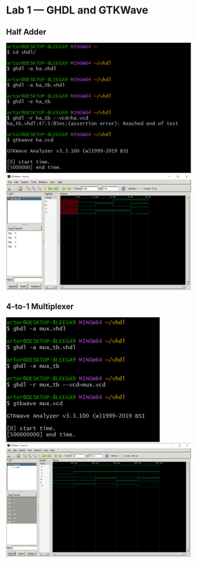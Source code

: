 # Lab 1 — GHDL and GTKWave

## Half Adder

![half adder](img/HalfAdder.png)
![half adder gtkwave](img/HalfAdderGTKwave.png)

## 4-to-1 Multiplexer

![4-to-1 Multiplexer](img/4-1Multi.png)
![4-to-1 Multiplexer gtkwave](img/4-1MultiGTKwave.png)
